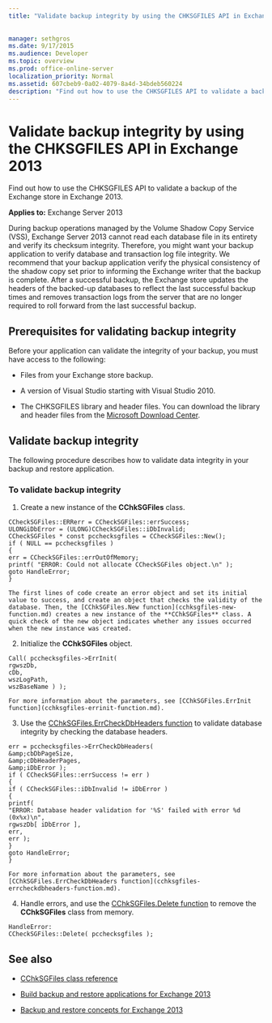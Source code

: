 ```yaml
---
title: "Validate backup integrity by using the CHKSGFILES API in Exchange 2013"
 
 
manager: sethgros
ms.date: 9/17/2015
ms.audience: Developer
ms.topic: overview
ms.prod: office-online-server
localization_priority: Normal
ms.assetid: 607cbeb9-0a02-4079-8a4d-34bdeb560224
description: "Find out how to use the CHKSGFILES API to validate a backup of the Exchange store in Exchange 2013."
---
```


# Validate backup integrity by using the CHKSGFILES API in Exchange 2013

Find out how to use the CHKSGFILES API to validate a backup of the Exchange store in Exchange 2013.
  
**Applies to:** Exchange Server 2013 
  
During backup operations managed by the Volume Shadow Copy Service (VSS), Exchange Server 2013 cannot read each database file in its entirety and verify its checksum integrity. Therefore, you might want your backup application to verify database and transaction log file integrity. We recommend that your backup application verify the physical consistency of the shadow copy set prior to informing the Exchange writer that the backup is complete. After a successful backup, the Exchange store updates the headers of the backed-up databases to reflect the last successful backup times and removes transaction logs from the server that are no longer required to roll forward from the last successful backup.
  
## Prerequisites for validating backup integrity

Before your application can validate the integrity of your backup, you must have access to the following:
  
- Files from your Exchange store backup.
    
- A version of Visual Studio starting with Visual Studio 2010.
    
- The CHKSGFILES library and header files. You can download the library and header files from the [Microsoft Download Center](http://www.microsoft.com/en-us/download/details.aspx?id=36802).
    
## Validate backup integrity

The following procedure describes how to validate data integrity in your backup and restore application.
  
### To validate backup integrity

1. Create a new instance of the **CChkSGFiles** class. 
    
  ```
  CCheckSGFiles::ERRerr = CCheckSGFiles::errSuccess;
  ULONGiDbError = (ULONG)CCheckSGFiles::iDbInvalid;
  CCheckSGFiles * const pcchecksgfiles = CCheckSGFiles::New();
  if ( NULL == pcchecksgfiles )
  {
  err = CCheckSGFiles::errOutOfMemory;
  printf( "ERROR: Could not allocate CCheckSGFiles object.\n" );
  goto HandleError;
  }
  
  ```

    The first lines of code create an error object and set its initial value to success, and create an object that checks the validity of the database. Then, the [CChkSGFiles.New function](cchksgfiles-new-function.md) creates a new instance of the **CChkSGFiles** class. A quick check of the new object indicates whether any issues occurred when the new instance was created. 
    
2. Initialize the **CChkSGFiles** object. 
    
  ```
  Call( pcchecksgfiles->ErrInit(
  rgwszDb,
  cDb,
  wszLogPath,
  wszBaseName ) );
  
  ```

    For more information about the parameters, see [CChkSGFiles.ErrInit function](cchksgfiles-errinit-function.md).
    
3. Use the [CChkSGFiles.ErrCheckDbHeaders function](cchksgfiles-errcheckdbheaders-function.md) to validate database integrity by checking the database headers. 
    
  ```
  err = pcchecksgfiles->ErrCheckDbHeaders(
  &amp;cbDbPageSize,
  &amp;cDbHeaderPages,
  &amp;iDbError );
  if ( CCheckSGFiles::errSuccess != err )
  {
  if ( CCheckSGFiles::iDbInvalid != iDbError )
  {
  printf(
  "ERROR: Database header validation for '%S' failed with error %d (0x%x)\n",
  rgwszDb[ iDbError ],
  err,
  err );
  }
  goto HandleError;
  }
  
  ```

    For more information about the parameters, see [CChkSGFiles.ErrCheckDbHeaders function](cchksgfiles-errcheckdbheaders-function.md).
    
4. Handle errors, and use the [CChkSGFiles.Delete function](cchksgfiles-delete-function.md) to remove the **CChkSGFiles** class from memory. 
    
  ```
  HandleError:
  CCheckSGFiles::Delete( pcchecksgfiles );
  
  ```

## See also

- [CChkSGFiles class reference](cchksgfiles-class-reference.md)
    
- [Build backup and restore applications for Exchange 2013](build-backup-and-restore-applications-for-exchange-2013.md)
    
- [Backup and restore concepts for Exchange 2013](backup-and-restore-concepts-for-exchange-2013.md)
    

